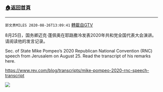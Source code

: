 ﻿###  [:house:返回首頁](https://github.com/ourhimalayas/txt)
---

`郭文贵MILES 2020-08-26T13:09:41` [轉載自GTV](https://gtv.org/web/#/UserInfo/5e596957357cc612d35a8044)

8月25日，国务卿迈克·蓬佩奥在耶路撒冷发表2020年共和党全国代表大会演讲。请阅读他的发言记录。

Sec. of State Mike Pompeo’s 2020 Republican National Convention (RNC) speech from Jerusalem on August 25. Read the transcript of his remarks here.

https://www.rev.com/blog/transcripts/mike-pompeo-2020-rnc-speech-transcript

![](https://filegroup.gtv.org/cdn-cgi/image/width=600/https://filegroup.gtv.org/group3/default/20200826/13/09/0/bc777299e5bfe9aaa6b713f74344df46.jpeg)
